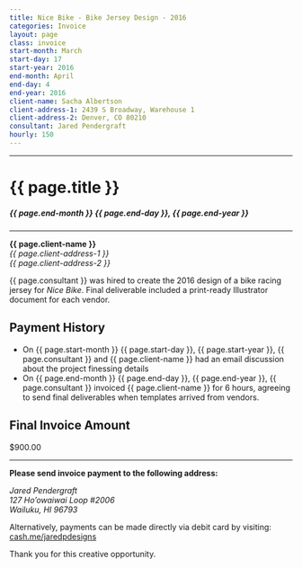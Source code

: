 ```yaml
---
title: Nice Bike - Bike Jersey Design - 2016
categories: Invoice
layout: page
class: invoice
start-month: March
start-day: 17
start-year: 2016
end-month: April
end-day: 4
end-year: 2016
client-name: Sacha Albertson
client-address-1: 2439 S Broadway, Warehouse 1
client-address-2: Denver, CO 80210
consultant: Jared Pendergraft
hourly: 150
---
```


***

# {{ page.title }}

##### {{ page.end-month }} {{ page.end-day }}, {{ page.end-year }}

***

**{{ page.client-name }}**  
*{{ page.client-address-1 }}  
{{ page.client-address-2 }}*

{{ page.consultant }} was hired to create the 2016 design of a bike racing jersey for *Nice Bike*. Final deliverable included a print-ready Illustrator document for each vendor.

## Payment History
- On {{ page.start-month }} {{ page.start-day }}, {{ page.start-year }}, {{ page.consultant }} and {{ page.client-name }}  had an email discussion about the project finessing details
- On {{ page.end-month }} {{ page.end-day }}, {{ page.end-year }}, {{ page.consultant }} invoiced {{ page.client-name }} for 6 hours, agreeing to send final deliverables when templates arrived from vendors.

## Final Invoice Amount

<span class="total">$900.00</span>

***

**Please send invoice payment to the following address:**

*Jared Pendergraft  
127 Ho’owaiwai Loop #2006  
Wailuku, HI 96793*

Alternatively, payments can be made directly via debit card by visiting: [cash.me/jaredpdesigns](https://cash.me/$jaredpdesigns)

Thank you for this creative opportunity.